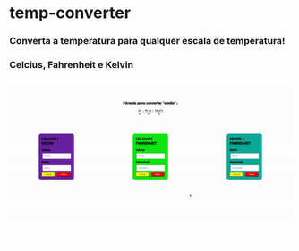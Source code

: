 # temp-converter

### Converta a temperatura para qualquer escala de temperatura!

### Celcius, Fahrenheit e Kelvin

## <a link href="https://arthurcorona.github.io/temp-converter/"></a>

<img src="./assets/gif.gif">
